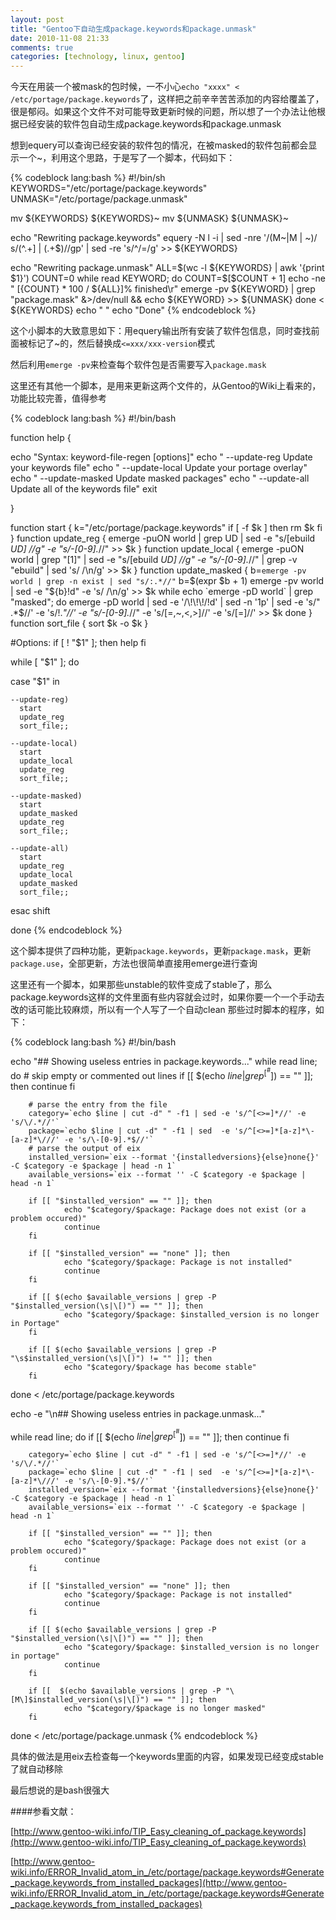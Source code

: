 ```yaml
---
layout: post
title: "Gentoo下自动生成package.keywords和package.unmask"
date: 2010-11-08 21:33
comments: true
categories: [technology, linux, gentoo]
---
```

今天在用装一个被mask的包时候，一不小心`echo "xxxx" < /etc/portage/package.keywords`了，这样把之前辛辛苦苦添加的内容给覆盖了，很是郁闷。如果这个文件不对可能导致更新时候的问题，所以想了一个办法让他根据已经安装的软件包自动生成package.keywords和package.unmask

想到equery可以查询已经安装的软件包的情况，在被masked的软件包前都会显示一个~，利用这个思路，于是写了一个脚本，代码如下：

<!--more-->

{% codeblock lang:bash %}
#!/bin/sh
KEYWORDS="/etc/portage/package.keywords"
UNMASK="/etc/portage/package.unmask"

mv ${KEYWORDS} ${KEYWORDS}~
mv ${UNMASK} ${UNMASK}~

echo "Rewriting package.keywords"
equery -N l -i | sed -nre '/(M~|M | ~)/ s/(^.+\] | \(.+$)//gp' | sed -re 's/^/=/g' >> ${KEYWORDS}

echo "Rewriting package.unmask"
ALL=$(wc -l ${KEYWORDS} | awk '{print $1}')
COUNT=0
while read KEYWORD; do
	COUNT=$[$COUNT + 1]
	echo -ne " $[${COUNT} * 100 / ${ALL}]% finished\r"
	emerge -pv ${KEYWORD} | grep "package.mask" &>/dev/null && echo ${KEYWORD} >> ${UNMASK}
done < ${KEYWORDS}
echo "                                               "
echo "Done"
{% endcodeblock %}

这个小脚本的大致意思如下：用equery输出所有安装了软件包信息，同时查找前面被标记了~的，然后替换成`<=xxx/xxx-version`模式

然后利用`emerge -pv`来检查每个软件包是否需要写入`package.mask`

这里还有其他一个脚本，是用来更新这两个文件的，从Gentoo的Wiki上看来的，功能比较完善，值得参考

{% codeblock lang:bash %}
#!/bin/bash

function help {

  echo "Syntax: keyword-file-regen [options]"
  echo "   --update-reg		Update your keywords file"
  echo "   --update-local	Update your portage overlay"
  echo "   --update-masked	Update masked packages"
  echo "   --update-all		Update all of the keywords file"
  exit

}

function start {
	k="/etc/portage/package.keywords"
	if [ -f $k ]
	  then
	    rm $k
	fi
}
function update_reg {
	emerge -puON world |
	grep UD |
	sed -e "s/\[ebuild  *UD\] //g" -e "s/-[0-9].*//" >> $k
}
function update_local {
	emerge -puON world |
	grep "[1]" |
	sed -e "s/\[ebuild  *UD\] //g" -e "s/-[0-9].*//" |
	grep -v "ebuild" |
	sed 's/ /\n/g' >> $k
}
function update_masked {
	b=`emerge -pv world | grep -n exist | sed "s/:.*//"`
	b=$(expr $b + 1)
	emerge -pv world | sed -e "${b}!d" -e 's/ /\n/g' >> $k
	while echo `emerge -pD world` | grep "masked"; do
		emerge -pD world |
		sed -e '/\!\!\!/!d' |
		sed -n '1p' |
		sed -e 's/" .*$//' -e 's/!.*"//' -e "s/-[0-9].*//" -e 's/[=,~,<,>]//' -e 's/[=]//' >> $k
	done
}
function sort_file {
	sort $k -o $k
}

#Options:
if [ ! "$1" ];
  then
    help
fi

while [ "$1" ]; do

  case "$1" in

    --update-reg)
      start
      update_reg
      sort_file;;

    --update-local)
      start
      update_local
      update_reg
      sort_file;;

    --update-masked)
      start
      update_masked
      update_reg
      sort_file;;

    --update-all)
      start
      update_reg
      update_local
      update_masked
      sort_file;;

  esac
  shift

done
{% endcodeblock %}

这个脚本提供了四种功能，更新`package.keywords`，更新`package.mask`，更新`package.use`，全部更新，方法也很简单直接用emerge进行查询

这里还有一个脚本，如果那些unstable的软件变成了stable了，那么package.keywords这样的文件里面有些内容就会过时，如果你要一个一个手动去改的话可能比较麻烦，所以有一个人写了一个自动clean 那些过时脚本的程序，如下：

{% codeblock lang:bash %}
#!/bin/bash

echo "## Showing useless entries in package.keywords..."
while read line; do
        # skip empty or commented out lines
        if [[ $(echo $line | grep ^[^\#$]) == "" ]]; then
                continue
        fi

        # parse the entry from the file
        category=`echo $line | cut -d" " -f1 | sed -e 's/^[<>=]*//' -e 's/\/.*//'`
        package=`echo $line | cut -d" " -f1 | sed  -e 's/^[<>=]*[a-z]*\-[a-z]*\///' -e 's/\-[0-9].*$//'`
        # parse the output of eix
        installed_version=`eix --format '{installedversions}{else}none{}' -C $category -e $package | head -n 1`
        available_versions=`eix --format '' -C $category -e $package | head -n 1`

        if [[ "$installed_version" == "" ]]; then
                echo "$category/$package: Package does not exist (or a problem occured)"
                continue
        fi

        if [[ "$installed_version" == "none" ]]; then
                echo "$category/$package: Package is not installed"
                continue
        fi

        if [[ $(echo $available_versions | grep -P "$installed_version(\s|\[)") == "" ]]; then
                echo "$category/$package: $installed_version is no longer in Portage"
        fi

        if [[ $(echo $available_versions | grep -P "\s$installed_version(\s|\[)") != "" ]]; then
                echo "$category/$package has become stable"
        fi

done < /etc/portage/package.keywords

echo -e "\n## Showing useless entries in package.unmask..."

while read line; do
        if [[ $(echo $line | grep ^[^\#$]) == "" ]]; then
                continue
        fi

        category=`echo $line | cut -d" " -f1 | sed -e 's/^[<>=]*//' -e 's/\/.*//'`
        package=`echo $line | cut -d" " -f1 | sed  -e 's/^[<>=]*[a-z]*\-[a-z]*\///' -e 's/\-[0-9].*$//'`
        installed_version=`eix --format '{installedversions}{else}none{}' -C $category -e $package | head -n 1`
        available_versions=`eix --format '' -C $category -e $package | head -n 1`

        if [[ "$installed_version" == "" ]]; then
                echo "$category/$package: Package does not exist (or a problem occured)"
                continue
        fi

        if [[ "$installed_version" == "none" ]]; then
                echo "$category/$package: Package is not installed"
                continue
        fi

        if [[ $(echo $available_versions | grep -P "$installed_version(\s|\[)") == "" ]]; then
                echo "$category/$package: $installed_version is no longer in portage"
                continue
        fi

        if [[  $(echo $available_versions | grep -P "\[M\]$installed_version(\s|\[)") == "" ]]; then
                echo "$category/$package is no longer masked"
        fi                                                                                                                  

done < /etc/portage/package.unmask
{% endcodeblock %}

具体的做法是用eix去检查每一个keywords里面的内容，如果发现已经变成stable了就自动移除

最后想说的是bash很强大


####参看文献：

[http://www.gentoo-wiki.info/TIP_Easy_cleaning_of_package.keywords](http://www.gentoo-wiki.info/TIP_Easy_cleaning_of_package.keywords)

[http://www.gentoo-wiki.info/ERROR_Invalid_atom_in_/etc/portage/package.keywords#Generate_package.keywords_from_installed_packages](http://www.gentoo-wiki.info/ERROR_Invalid_atom_in_/etc/portage/package.keywords#Generate_package.keywords_from_installed_packages)